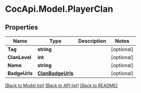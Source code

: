 # CocApi.Model.PlayerClan

## Properties

Name | Type | Description | Notes
------------ | ------------- | ------------- | -------------
**Tag** | **string** |  | [optional] 
**ClanLevel** | **int** |  | [optional] 
**Name** | **string** |  | [optional] 
**BadgeUrls** | [**ClanBadgeUrls**](ClanBadgeUrls.md) |  | [optional] 

[[Back to Model list]](../README.md#documentation-for-models) [[Back to API list]](../README.md#documentation-for-api-endpoints) [[Back to README]](../README.md)


